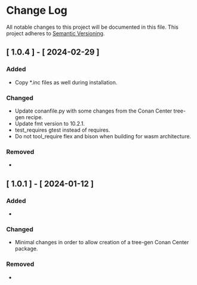 # Change Log

All notable changes to this project will be documented in this file.
This project adheres to [Semantic Versioning](http://semver.org/).

## [ 1.0.4 ] - [ 2024-02-29 ]

### Added
- Copy *.inc files as well during installation.

### Changed
- Update conanfile.py with some changes from the Conan Center tree-gen recipe.
- Update fmt version to 10.2.1.
- test_requires gtest instead of requires.
- Do not tool_require flex and bison when building for wasm architecture.

### Removed
-

## [ 1.0.1 ] - [ 2024-01-12 ]

### Added
- 

### Changed
- Minimal changes in order to allow creation of a tree-gen Conan Center package.

### Removed
-
